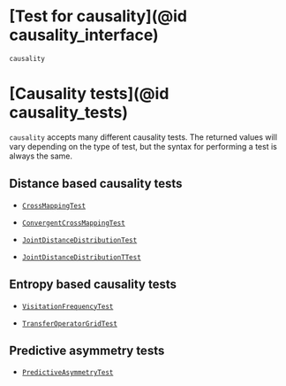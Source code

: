 
# [Test for causality](@id causality_interface)

```@docs
causality
```

# [Causality tests](@id causality_tests)

`causality` accepts many different causality tests. The returned values will vary depending 
on the type of test, but the syntax for performing a test is always the same.

## Distance based causality tests

- [`CrossMappingTest`](@ref)

- [`ConvergentCrossMappingTest`](@ref)

- [`JointDistanceDistributionTest`](@ref)

- [`JointDistanceDistributionTTest`](@ref)

## Entropy based causality tests

- [`VisitationFrequencyTest`](@ref)

- [`TransferOperatorGridTest`](@ref)

## Predictive asymmetry tests

- [`PredictiveAsymmetryTest`](@ref)
